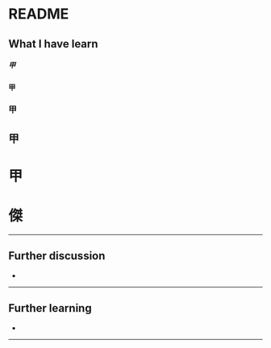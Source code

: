 # README
## What I have learn 
##### 甲
#### 甲
### 甲
## 甲
# 甲
# 傑
---
## Further discussion
* 
---
## Further learning
* 
---
